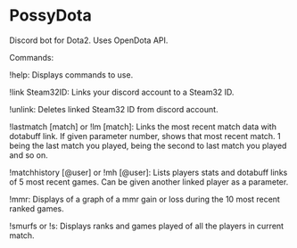 # PossyDota

Discord bot for Dota2. Uses OpenDota API.

Commands:

!help:
Displays commands to use.

!link Steam32ID:
Links your discord account to a Steam32 ID.

!unlink:
Deletes linked Steam32 ID from discord account.

!lastmatch [match] or !lm [match]:
Links the most recent match data with dotabuff link. If given parameter number, shows that most recent match. 1 being the last match you played, being the second to last match you played and so on.

!matchhistory [@user] or !mh [@user]:
Lists players stats and dotabuff links of 5 most recent games. Can be given another linked player as a parameter.

!mmr:
Displays of a graph of a mmr gain or loss during the 10 most recent ranked games.

!smurfs or !s:
Displays ranks and games played of all the players in current match.
